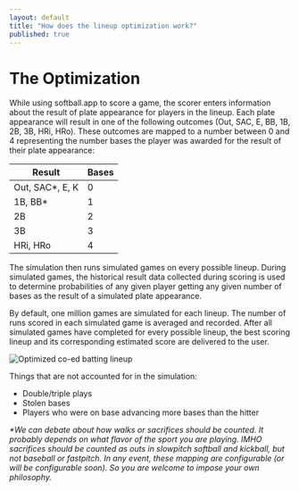 ```yaml
---
layout: default
title: "How does the lineup optimization work?"
published: true
---
```


# The Optimization

While using softball.app to score a game, the scorer enters information about the result of plate appearance for players in the lineup. Each plate appearance will result in one of the following outcomes (Out, SAC, E, BB, 1B, 2B, 3B, HRi, HRo). These outcomes are mapped to a number between 0 and 4 representing the number bases the player was awarded for the result of their plate appearance:

| Result         | Bases |
| -------------- | ----- |
| Out, SAC*, E, K | 0     |
| 1B, BB*        | 1     |
| 2B             | 2     |
| 3B             | 3     |
| HRi, HRo       | 4     |

The simulation then runs simulated games on every possible lineup. During simulated games, the historical result data collected during scoring is used to determine probabilities of any given player getting any given number of bases as the result of a simulated plate appearance.

By default, one million games are simulated for each lineup. The number of runs scored in each simulated game is averaged and recorded. After all simulated games have completed for every possible lineup, the best scoring lineup and its corresponding estimated score are delivered to the user.

![Optimized co-ed batting lineup](https://i.imgur.com/PrghHEl.png "Optimized co-ed batting lineup")

Things that are not accounted for in the simulation:

- Double/triple plays
- Stolen bases
- Players who were on base advancing more bases than the hitter

_*We can debate about how walks or sacrifices should be counted. It probably depends on what flavor of the sport you are playing. IMHO sacrifices should be counted as outs in slowpitch softball and kickball, but not baseball or fastpitch. In any event, these mapping are configurable (or will be configurable soon). So you are welcome to impose your own philosophy._
